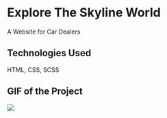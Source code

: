 <h1> Explore The Skyline World</h1>

A Website for Car Dealers

<h2>Technologies Used</h2>

HTML, CSS, SCSS

<h2>GIF of the Project</h2>

![](skyline.gif)